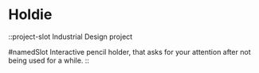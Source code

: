 # Holdie
::project-slot
Industrial Design project

#namedSlot
Interactive pencil holder, that asks for your attention after not being used for a while.
::
